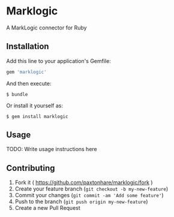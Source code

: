 # Marklogic

A MarkLogic connector for Ruby

## Installation

Add this line to your application's Gemfile:

```ruby
gem 'marklogic'
```

And then execute:

    $ bundle

Or install it yourself as:

    $ gem install marklogic

## Usage

TODO: Write usage instructions here

## Contributing

1. Fork it ( https://github.com/paxtonhare/marklogic/fork )
2. Create your feature branch (`git checkout -b my-new-feature`)
3. Commit your changes (`git commit -am 'Add some feature'`)
4. Push to the branch (`git push origin my-new-feature`)
5. Create a new Pull Request

